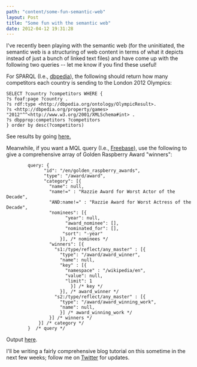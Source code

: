 ```yaml
---
path: "content/some-fun-semantic-web"
layout: Post
title: "Some fun with the semantic web"
date: 2012-04-12 19:31:28
---
```


I've recently been playing with the semantic web (for the uninitiated, the semantic web is a structuring of web content in terms of what it depicts instead of just a bunch of linked text files) and have come up with the following two queries -- let me know if you find these useful!

For SPARQL (I.e., [dbpedia](http://www.dbpedia.org)), the following should return how many competitors each country is sending to the London 2012 Olympics:

~~~
SELECT ?country ?competitors WHERE {
?s foaf:page ?country . 
?s rdf:type <http://dbpedia.org/ontology/OlympicResult>.
?s <http://dbpedia.org/property/games> "2012"^^<http://www.w3.org/2001/XMLSchema#int> .
?s dbpprop:competitors ?competitors
} order by desc(?competitors)
~~~

See results by going [here.](http://live.dbpedia.org/sparql?default-graph-uri=http%3A%2F%2Fdbpedia.org&query=SELECT+%3Fcountry+%3Fcompetitors+WHERE+%7B%0D%0A%3Fs+foaf%3Apage+%3Fcountry+.+%0D%0A%3Fs+rdf%3Atype+%3Chttp%3A%2F%2Fdbpedia.org%2Fontology%2FOlympicResult%3E.%0D%0A%3Fs+%3Chttp%3A%2F%2Fdbpedia.org%2Fproperty%2Fgames%3E+%222012%22%5E%5E%3Chttp%3A%2F%2Fwww.w3.org%2F2001%2FXMLSchema%23int%3E+.%0D%0A%3Fs+dbpprop%3Acompetitors+%3Fcompetitors%0D%0A%7D+order+by+desc%28%3Fcompetitors%29&should-sponge=grab-all&format=text%2Fhtml&timeout=0&debug=on)

Meanwhile, if you want a MQL query (I.e., [Freebase](http://www.freebase.org)), use the following to give a comprehensive array of Golden Raspberry Award "winners":

~~~
		query: {
			  "id": "/en/golden_raspberry_awards",
			  "type": "/award/award",
			  "category": [{
				"name": null,
				"name!=" : "Razzie Award for Worst Actor of the Decade", 
				"AND:name!=" : "Razzie Award for Worst Actress of the Decade",
				"nominees": [{          
					  "year": null,
					  "award_nominee": [],
					  "nominated_for": [],
					 "sort": "-year"
					}], /* nominees */
				"winners": [{
				  "s1:/type/reflect/any_master" : [{
					"type": "/award/award_winner",
					"name": null,
					"key" : [{
					  "namespace" : "/wikipedia/en",
					  "value": null,
					  "limit": 1
						}] /* key */
					}], /* award_winner */
				  "s2:/type/reflect/any_master" : [{
					"type": "/award/award_winning_work",
					"name": null,
					}] /* award_winning_work */
				}] /* winners */
			}] /* category */
		}  /* query */  	
~~~

Output [here](https://api.freebase.com/api/service/mqlread?query={"query":{"id":"/en/golden_raspberry_awards","type":"/award/award","category":[{"name":null,"nominees":[{"year":null,"award_nominee":[],"nominated_for":[],"sort":"-year"}],"winners":[{"/type/reflect/any_master":[{"type":"/award/award_winning_work","name":null}]}]}]}}).

I'll be writing a fairly comprehensive blog tutorial on this sometime in the next few weeks; follow me on [Twitter](http://www.twitter.com) for updates.